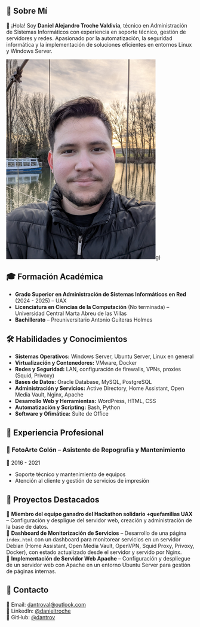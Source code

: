 ## 📌 Sobre Mí  
👋 ¡Hola! Soy **Daniel Alejandro Troche Valdivia**, técnico en Administración de Sistemas Informáticos con experiencia en soporte técnico, gestión de servidores y redes. Apasionado por la automatización, la seguridad informática y la implementación de soluciones eficientes en entornos Linux y Windows Server.  

<img src="https://github.com/dantrov/tfg/blob/main/img/portada.jpg" alt="imagen" width="400"/>g)

## 🎓 Formación Académica  
- **Grado Superior en Administración de Sistemas Informáticos en Red** (2024 - 2025) – UAX  
- **Licenciatura en Ciencias de la Computación** (No terminada) – Universidad Central Marta Abreu de las Villas  
- **Bachillerato** – Preuniversitario Antonio Guiteras Holmes  

## 🛠️ Habilidades y Conocimientos  
- **Sistemas Operativos:** Windows Server, Ubuntu Server, Linux en general  
- **Virtualización y Contenedores:** VMware, Docker  
- **Redes y Seguridad:** LAN, configuración de firewalls, VPNs, proxies (Squid, Privoxy)  
- **Bases de Datos:** Oracle Database, MySQL, PostgreSQL  
- **Administración y Servicios:** Active Directory, Home Assistant, Open Media Vault, Nginx, Apache  
- **Desarrollo Web y Herramientas:** WordPress, HTML, CSS  
- **Automatización y Scripting:** Bash, Python  
- **Software y Ofimática:** Suite de Office  

## 💼 Experiencia Profesional  
### 🔹 FotoArte Colón – Asistente de Repografía y Mantenimiento  
📅 2016 - 2021  
- Soporte técnico y mantenimiento de equipos  
- Atención al cliente y gestión de servicios de impresión  

## 📂 Proyectos Destacados
🔹 **Miembro del equipo ganadro del Hackathon solidario +quefamilias UAX** – Configuración y despligue del servidor web, creación y administración de la base de datos.                                            
🔹 **Dashboard de Monitorización de Servicios** – Desarrollo de una página `index.html` con un dashboard para monitorear servicios en un servidor Debian (Home Assistant, Open Media Vault, OpenVPN, Squid Proxy, Privoxy, Docker), con estado actualizado desde el servidor y servido por Nginx.  
🔹 **Implementación de Servidor Web Apache** – Configuración y despliegue de un servidor web con Apache en un entorno Ubuntu Server para gestión de páginas internas. 


## 🚀 Contacto  
📧 Email: dantroval@outlook.com  
💼 LinkedIn: [@danieltroche](https://www.linkedin.com/in/danieltroche)  
🚀 GitHub: [@dantrov](https://github.com/dantrov)  
 
